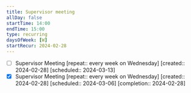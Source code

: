 ```yaml
---
title: Supervisor meeting
allDay: false
startTime: 14:00
endTime: 15:00
type: recurring
daysOfWeek: [W]
startRecur: 2024-02-28
---
```

- [ ] Supervisor Meeting  [repeat:: every week on Wednesday]  [created:: 2024-02-28]  [scheduled:: 2024-03-13]
- [x] Supervisor Meeting  [repeat:: every week on Wednesday]  [created:: 2024-02-28]  [scheduled:: 2024-03-06]  [completion:: 2024-02-28]